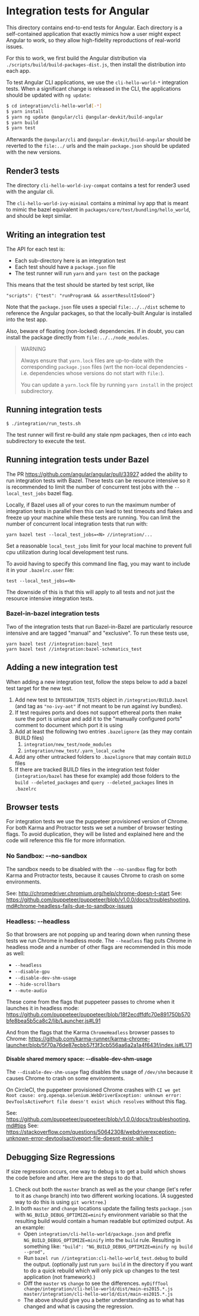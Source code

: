 # Integration tests for Angular

This directory contains end-to-end tests for Angular. Each directory is a self-contained application
that exactly mimics how a user might expect Angular to work, so they allow high-fidelity
reproductions of real-world issues.

For this to work, we first build the Angular distribution via `./scripts/build/build-packages-dist.js`, then
install the distribution into each app.

To test Angular CLI applications, we use the `cli-hello-world-*` integration tests.
When a significant change is released in the CLI, the applications should be updated with
`ng update`:

```bash
$ cd integration/cli-hello-world[-*]
$ yarn install
$ yarn ng update @angular/cli @angular-devkit/build-angular
$ yarn build
$ yarn test
```

Afterwards the `@angular/cli` and `@angular-devkit/build-angular` should be reverted to the `file:../` urls
and the main `package.json` should be updated with the new versions.

## Render3 tests

The directory `cli-hello-world-ivy-compat` contains a test for render3 used with the angular cli.

The `cli-hello-world-ivy-minimal` contains a minimal ivy app that is meant to mimic the bazel
equivalent in `packages/core/test/bundling/hello_world`, and should be kept similar.

## Writing an integration test

The API for each test is:

- Each sub-directory here is an integration test
- Each test should have a `package.json` file
- The test runner will run `yarn` and `yarn test` on the package

This means that the test should be started by test script, like
```
"scripts": {"test": "runProgramA && assertResultIsGood"}
```

Note that the `package.json` file uses a special `file:../../dist` scheme to reference the Angular
packages, so that the locally-built Angular is installed into the test app.

Also, beware of floating (non-locked) dependencies. If in doubt, you can install the package
directly from `file:../../node_modules`.

> WARNING
>
> Always ensure that `yarn.lock` files are up-to-date with the corresponding `package.json` files
> (wrt the non-local dependencies - i.e. dependencies whose versions do not start with `file:`).
>
> You can update a `yarn.lock` file by running `yarn install` in the project subdirectory.


## Running integration tests

```
$ ./integration/run_tests.sh
```

The test runner will first re-build any stale npm packages, then `cd` into each subdirectory to
execute the test.

## Running integration tests under Bazel

The PR https://github.com/angular/angular/pull/33927 added the ability to run integration tests with Bazel. These tests can be resource intensive so it is recommended to limit the number of concurrent test jobs with the `--local_test_jobs` bazel flag.

Locally, if Bazel uses all of your cores to run the maximum number of integration tests in parallel then this can lead to test timeouts and flakes and freeze up your machine while these tests are running. You can limit the number of concurrent local integration tests that run with:

```
yarn bazel test --local_test_jobs=<N> //integration/...
```

Set a reasonable `local_test_jobs` limit for your local machine to prevent full cpu utilization during local development test runs.

To avoid having to specify this command line flag, you may want to include it in your `.bazelrc.user` file:

```
test --local_test_jobs=<N>
```

The downside of this is that this will apply to all tests and not just the resource intensive integration tests.

### Bazel-in-bazel integration tests

Two of the integration tests that run Bazel-in-Bazel are particularly resource intensive and are tagged "manual" and "exclusive". To run these tests use,

```
yarn bazel test //integration:bazel_test
yarn bazel test //integration:bazel-schematics_test
```

## Adding a new integration test

When adding a new integration test, follow the steps below to add a bazel test target for the new test.

1. Add new test to `INTEGRATION_TESTS` object in `/integration/BUILD.bazel` (and tag as `"no-ivy-aot"` if not meant to be run against ivy bundles).
2. If test requires ports and does not support ethereal ports then make sure the port is unique and add it to the "manually configured ports" comment to document which port it is using
3. Add at least the following two entries `.bazelignore` (as they may contain BUILD files)
   1. `integration/new_test/node_modules`
   2. `integration/new_test/.yarn_local_cache`
4. Add any other untracked folders to `.bazelignore` that may contain `BUILD` files
5. If there are tracked BUILD files in the integration test folder (`integration/bazel` has these for example) add those folders to the `build --deleted_packages` and `query --deleted_packages` lines in `.bazelrc`

## Browser tests

For integration tests we use the puppeteer provisioned version of Chrome. For both Karma and Protractor tests we set a number of browser testing flags. To avoid duplication, they will be listed and explained here and the code will reference this file for more information.

### No Sandbox: --no-sandbox

The sandbox needs to be disabled with the `--no-sandbox` flag for both Karma and Protractor tests, because it causes Chrome to crash on some environments.

See: http://chromedriver.chromium.org/help/chrome-doesn-t-start
See: https://github.com/puppeteer/puppeteer/blob/v1.0.0/docs/troubleshooting.md#chrome-headless-fails-due-to-sandbox-issues

### Headless: --headless

So that browsers are not popping up and tearing down when running these tests we run Chrome in headless mode. The `--headless` flag puts Chrome in headless mode and a number of other flags are recommended in this mode as well:

* `--headless`
* `--disable-gpu`
* `--disable-dev-shm-usage`
* `--hide-scrollbars`
* `--mute-audio`

These come from the flags that puppeteer passes to chrome when it launches it in headless mode: https://github.com/puppeteer/puppeteer/blob/18f2ecdffdfc70e891750b570bfe8bea5b5ca8c2/lib/Launcher.js#L91

And from the flags that the Karma `ChromeHeadless` browser passes to Chrome: https://github.com/karma-runner/karma-chrome-launcher/blob/5f70a76de87ecbb57f3f3cb556aa6a2a1a4f643f/index.js#L171

#### Disable shared memory space: --disable-dev-shm-usage

The `--disable-dev-shm-usage` flag disables the usage of `/dev/shm` because it causes Chrome to crash on some environments.

On CircleCI, the puppeteer provisioned Chrome crashes with `CI we get Root cause: org.openqa.selenium.WebDriverException: unknown error: DevToolsActivePort file doesn't exist which resolves` without this flag.

See: https://github.com/puppeteer/puppeteer/blob/v1.0.0/docs/troubleshooting.md#tips
See: https://stackoverflow.com/questions/50642308/webdriverexception-unknown-error-devtoolsactiveport-file-doesnt-exist-while-t

## Debugging Size Regressions

If size regression occurs, one way to debug is to get a build which shows the code before and after. Here are the steps to do that.

1. Check out both the `master` branch as well as the your change (let's refer to it as `change` branch) into two different working locations. (A suggested way to do this is using `git worktree`.)
2. In both `master` and `change` locations update the failing tests `package.json` with `NG_BUILD_DEBUG_OPTIMIZE=minify` environment variable so that the resulting build would contain a human readable but optimized output. As an example:
   - Open `integration/cli-hello-world/package.json` and prefix `NG_BUILD_DEBUG_OPTIMIZE=minify` into the `build` rule. Resulting in something like: `"build": "NG_BUILD_DEBUG_OPTIMIZE=minify ng build --prod",`
   - Run `bazel run //integration:cli-hello-world_test.debug` to build the output. (optionally just run `yarn build` in the directory if you want to do a quick rebuild which will only pick up changes to the test application (not framework).)
   - Diff the `master` vs `change` to see the differences. `myDiffTool change/integration/cli-hello-world/dist/main-es2015.*.js master/integration/cli-hello-world/dist/main-es2015.*.js`
   - The above should give you a better understanding as to what has changed and what is causing the regression.